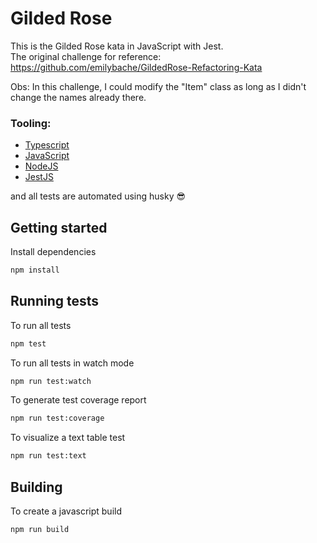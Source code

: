 # Gilded Rose

This is the Gilded Rose kata in JavaScript with Jest.  
The original challenge for reference: https://github.com/emilybache/GildedRose-Refactoring-Kata    
  
Obs: In this challenge, I could modify the "Item" class as long as I didn't change the names already there.

### Tooling:
* [Typescript](https://www.typescriptlang.org/)
* [JavaScript](https://www.javascript.com/)
* [NodeJS](https://nodejs.org/en/about/)
* [JestJS](https://jestjs.io/)

and all tests are automated using husky 😎

## Getting started

Install dependencies

```sh
npm install
```

## Running tests

To run all tests

```sh
npm test
```

To run all tests in watch mode

```sh
npm run test:watch
```

To generate test coverage report

```sh
npm run test:coverage
```

To visualize a text table test

```sh
npm run test:text
```

## Building

To create a javascript build

```sh
npm run build
```
